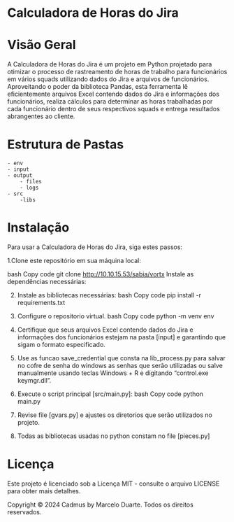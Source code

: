 # Calculadora de Horas do Jira

# Visão Geral
A Calculadora de Horas do Jira é um projeto em Python projetado para otimizar o processo de rastreamento de horas de trabalho para funcionários em vários squads utilizando dados do Jira e arquivos de funcionários. Aproveitando o poder da biblioteca Pandas, esta ferramenta lê eficientemente arquivos Excel contendo dados do Jira e informações dos funcionários, realiza cálculos para determinar as horas trabalhadas por cada funcionário dentro de seus respectivos squads e entrega resultados abrangentes ao cliente.

# Estrutura de Pastas
    - env
    - input
    - output
        - files
        - logs
    - src
        -libs
        

# Instalação
Para usar a Calculadora de Horas do Jira, siga estes passos:

1.Clone este repositório em sua máquina local:

bash
Copy code
git clone http://10.10.15.53/sabia/vortx
Instale as dependências necessárias:

2. Instale as bibliotecas necessárias:
bash
Copy code
pip install -r requirements.txt

3. Configure o repositorio virtual.
bash
Copy code
python -m venv env

4. Certifique que seus arquivos Excel contendo dados do Jira e informações dos funcionários estejam na pasta [input] e garantindo que sigam o formato especificado.

5. Use as funcao save_credential que consta na lib_process.py para salvar no cofre de senha do windows as senhas que serão utilizadas ou salve manualmente usando teclas Windows + R e digitando  “control.exe keymgr.dll”.

6. Execute o script principal [src/main.py]:
bash
Copy code
python main.py

7. Revise file [gvars.py] e ajustes os diretorios que serão utilizados no projeto.

8. Todas as bibliotecas usadas no python constam no file [pieces.py]


# Licença
Este projeto é licenciado sob a Licença MIT - consulte o arquivo LICENSE para obter mais detalhes.

Copyright © 2024 Cadmus by Marcelo Duarte. Todos os direitos reservados.